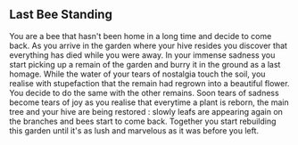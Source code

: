 ## Last Bee Standing

You are a bee that hasn't been home in a long time and decide to come back. As you arrive in the garden where your hive resides
you discover that everything has died while you were away. In your immense sadness you start picking up a remain of the garden and burry it in the ground as a last homage. While the water of your tears of nostalgia touch the soil, you realise with stupefaction that the remain had regrown into a beautiful flower. You decide to do the same with the other remains. Soon tears of sadness become tears of joy as you realise that everytime a plant is reborn, the main tree and your hive are being restored : slowly leafs are appearing again on the branches and bees start to come back. Together you start rebuilding this garden until it's as lush and marvelous as it was before you left.
